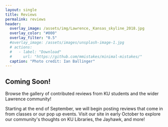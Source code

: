 ```yaml
---
layout: single
title: Reviews
permalink: reviews
header:
  overlay_image: /assets/img/Lawrence,_Kansas_skyline_2018.jpg
  overlay_color: "#000"
  overlay_filter: "0.5"
  #overlay_image: /assets/images/unsplash-image-1.jpg
  # actions:
  #   - label: "Download"
  #     url: "https://github.com/mmistakes/minimal-mistakes/"
  caption: "Photo credit: Ian Ballinger"
---
```

<h2>Coming Soon!</h2>

Browse the gallery of contributed reviews from KU students and the wider Lawrence community!

Starting at the end of September, we will begin posting reviews that come in from classes or our pop up events. Visit our site in early October to explore our community's thoughts on KU Libraries, the Jayhawk, and more!
